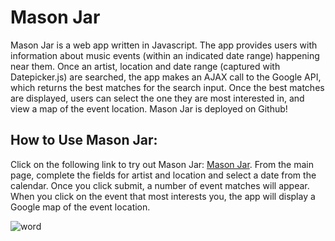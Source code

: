 
# **Mason Jar**

Mason Jar is a web app written in Javascript. The app provides users with information about music events (within an indicated date range) happening near them. Once an artist, location and date range (captured with Datepicker.js) are searched, the app makes an AJAX call to the Google API, which returns the best matches for the search input. Once the best matches are displayed, users can select the one they are most interested in, and view a map of the event location. Mason Jar is deployed on Github!


## **How to Use Mason Jar:**

Click on the following link to try out Mason Jar: [Mason Jar](). 
From the main page, complete the fields for artist and location and select a date from the calendar. Once you click submit, a number of event matches will appear. When you click on the event that most interests you, the app will display a Google map of the event location.


![word](https://user-images.githubusercontent.com/38080854/46483332-3ad2dc80-c7ac-11e8-8322-4e2def49fc30.png)
